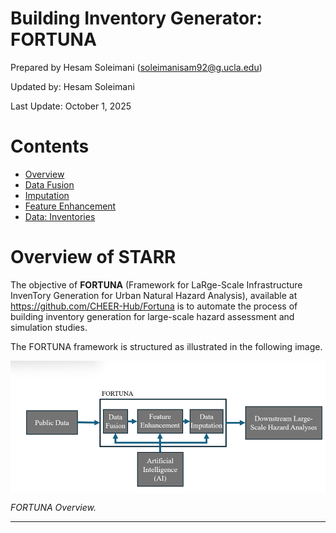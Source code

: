 # Building Inventory Generator: FORTUNA

Prepared by Hesam Soleimani (soleimanisam92@g.ucla.edu)

Updated by: Hesam Soleimani

Last Update: October 1, 2025


# Contents
- [Overview](#overview)
- [Data Fusion](#d-fusion)
- [Imputation](#imputation)
- [Feature Enhancement](#feature_enhance)
- [Data: Inventories](#data)

# Overview of STARR

The objective of **FORTUNA** (Framework for LaRge-Scale Infrastructure InvenTory Generation for Urban Natural Hazard Analysis), available at https://github.com/CHEER-Hub/Fortuna is to automate the process of building inventory generation for large-scale hazard assessment and simulation studies.

The FORTUNA framework is structured as illustrated in the following image.

<p align="center">
<img align="center" src="_media/FORTUNA.png" width="600px" alt="A screenshot of the terminal interface after logging into Frontera.">
  
*FORTUNA Overview.*

</p>  

---
